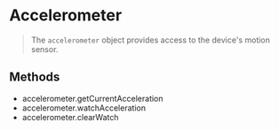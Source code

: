 Accelerometer
=============

> The `accelerometer` object provides access to the device's motion sensor.

Methods
-------

- accelerometer.getCurrentAcceleration
- accelerometer.watchAcceleration
- accelerometer.clearWatch